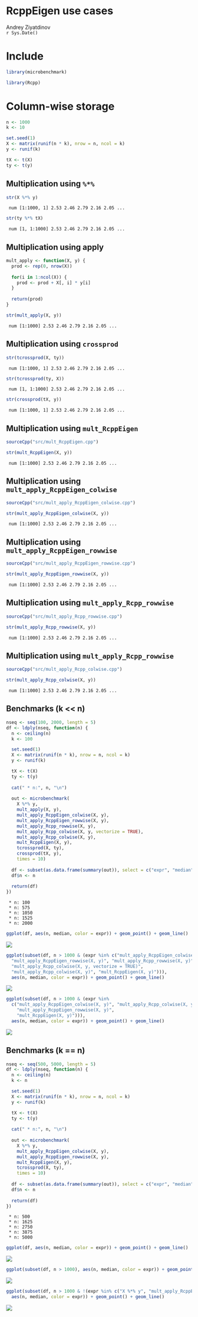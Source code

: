 # RcppEigen use cases
Andrey Ziyatdinov  
`r Sys.Date()`  







# Include


```r
library(microbenchmark)

library(Rcpp)
```
# Column-wise storage


```r
n <- 1000
k <- 10

set.seed(1)
X <- matrix(runif(n * k), nrow = n, ncol = k)
y <- runif(k)

tX <- t(X)
ty <- t(y)
```

## Multiplication using `%*%`


```r
str(X %*% y)
```

```
 num [1:1000, 1] 2.53 2.46 2.79 2.16 2.05 ...
```

```r
str(ty %*% tX)
```

```
 num [1, 1:1000] 2.53 2.46 2.79 2.16 2.05 ...
```

## Multiplication using apply


```r
mult_apply <- function(X, y) {
  prod <- rep(0, nrow(X)) 
  
  for(i in 1:ncol(X)) {
    prod <- prod + X[, i] * y[i]
  }
  
  return(prod)
}

str(mult_apply(X, y))
```

```
 num [1:1000] 2.53 2.46 2.79 2.16 2.05 ...
```

## Multiplication using `crossprod`


```r
str(tcrossprod(X, ty))
```

```
 num [1:1000, 1] 2.53 2.46 2.79 2.16 2.05 ...
```

```r
str(tcrossprod(ty, X))
```

```
 num [1, 1:1000] 2.53 2.46 2.79 2.16 2.05 ...
```


```r
str(crossprod(tX, y))
```

```
 num [1:1000, 1] 2.53 2.46 2.79 2.16 2.05 ...
```

## Multiplication using `mult_RcppEigen`


```r
sourceCpp("src/mult_RcppEigen.cpp")
```


```r
str(mult_RcppEigen(X, y))
```

```
 num [1:1000] 2.53 2.46 2.79 2.16 2.05 ...
```

## Multiplication using `mult_apply_RcppEigen_colwise`


```r
sourceCpp("src/mult_apply_RcppEigen_colwise.cpp") 
```


```r
str(mult_apply_RcppEigen_colwise(X, y))
```

```
 num [1:1000] 2.53 2.46 2.79 2.16 2.05 ...
```

## Multiplication using `mult_apply_RcppEigen_rowwise`


```r
sourceCpp("src/mult_apply_RcppEigen_rowwise.cpp") 
```


```r
str(mult_apply_RcppEigen_rowwise(X, y))
```

```
 num [1:1000] 2.53 2.46 2.79 2.16 2.05 ...
```

## Multiplication using `mult_apply_Rcpp_rowwise`


```r
sourceCpp("src/mult_apply_Rcpp_rowwise.cpp") 
```


```r
str(mult_apply_Rcpp_rowwise(X, y))
```

```
 num [1:1000] 2.53 2.46 2.79 2.16 2.05 ...
```

## Multiplication using `mult_apply_Rcpp_rowwise`


```r
sourceCpp("src/mult_apply_Rcpp_colwise.cpp") 
```


```r
str(mult_apply_Rcpp_colwise(X, y))
```

```
 num [1:1000] 2.53 2.46 2.79 2.16 2.05 ...
```

## Benchmarks (k << n)


```r
nseq <- seq(100, 2000, length = 5)
df <- ldply(nseq, function(n) {
  n <- ceiling(n)
  k <- 100

  set.seed(1)
  X <- matrix(runif(n * k), nrow = n, ncol = k)
  y <- runif(k)

  tX <- t(X)
  ty <- t(y)
  
  cat(" * n:", n, "\n")
  
  out <- microbenchmark(
    X %*% y,
    mult_apply(X, y),
    mult_apply_RcppEigen_colwise(X, y),
    mult_apply_RcppEigen_rowwise(X, y),
    mult_apply_Rcpp_rowwise(X, y), 
    mult_apply_Rcpp_colwise(X, y, vectorize = TRUE),
    mult_apply_Rcpp_colwise(X, y),       
    mult_RcppEigen(X, y),
    tcrossprod(X, ty), 
    crossprod(tX, y),
    times = 10)
  
  df <- subset(as.data.frame(summary(out)), select = c("expr", "median"))
  df$n <- n
  
  return(df)
})  
```

```
 * n: 100 
 * n: 575 
 * n: 1050 
 * n: 1525 
 * n: 2000 
```


```r
ggplot(df, aes(n, median, color = expr)) + geom_point() + geom_line()
```

![](figures/bench_plot-1.png) 


```r
ggplot(subset(df, n > 1000 & (expr %in% c("mult_apply_RcppEigen_colwise(X, y)",
  "mult_apply_RcppEigen_rowwise(X, y)", "mult_apply_Rcpp_rowwise(X, y)",
  "mult_apply_Rcpp_colwise(X, y, vectorize = TRUE)",
  "mult_apply_Rcpp_colwise(X, y)", "mult_RcppEigen(X, y)"))), 
  aes(n, median, color = expr)) + geom_point() + geom_line()
```

![](figures/bench_plot_subset-1.png) 


```r
ggplot(subset(df, n > 1000 & (expr %in% 
  c("mult_apply_RcppEigen_colwise(X, y)", "mult_apply_Rcpp_colwise(X, y)",
    "mult_apply_RcppEigen_rowwise(X, y)",
    "mult_RcppEigen(X, y)"))), 
  aes(n, median, color = expr)) + geom_point() + geom_line()
```

![](figures/bench_plot_subset2-1.png) 


## Benchmarks (k == n)


```r
nseq <- seq(500, 5000, length = 5)
df <- ldply(nseq, function(n) {
  n <- ceiling(n)
  k <- n

  set.seed(1)
  X <- matrix(runif(n * k), nrow = n, ncol = k)
  y <- runif(k)

  tX <- t(X)
  ty <- t(y)
  
  cat(" * n:", n, "\n")
  
  out <- microbenchmark(
    X %*% y,
    mult_apply_RcppEigen_colwise(X, y),
    mult_apply_RcppEigen_rowwise(X, y),
    mult_RcppEigen(X, y),
    tcrossprod(X, ty), 
    times = 10)
  
  df <- subset(as.data.frame(summary(out)), select = c("expr", "median"))
  df$n <- n
  
  return(df)
})  
```

```
 * n: 500 
 * n: 1625 
 * n: 2750 
 * n: 3875 
 * n: 5000 
```


```r
ggplot(df, aes(n, median, color = expr)) + geom_point() + geom_line()
```

![](figures/bench2_plot-1.png) 


```r
ggplot(subset(df, n > 1000), aes(n, median, color = expr)) + geom_point() + geom_line()
```

![](figures/bench2_plot_2-1.png) 


```r
ggplot(subset(df, n > 1000 & !(expr %in% c("X %*% y", "mult_apply_RcppEigen_rowwise(X, y)"))), 
  aes(n, median, color = expr)) + geom_point() + geom_line()
```

![](figures/bench2_plot_3-1.png) 
